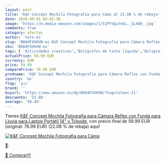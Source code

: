 ```yaml
---
layout: post
title: 'K&F Concept Mochila Fotografia para Cáma al 22.08 % de rebaja'
date: 2020-09-01 03:42:38
image: 'https://m.media-amazon.com/images/I/51PYVgLhnbL._SL400_.jpg'
comments: true
category: ofertas
author: 'tole.es'
slug: 'B084FXVKVW-es K&F Concept Mochila Fotografia para Cámara Reflex con...'
sku: 'B084FXVKVW-es'
tags: [ 'Actividades creativas','Bolígrafos de tinta líquida','Bolígrafos y recambios','Bolígrafos, lápices y útiles de escritura','Juguetes','Juguetes y juegos','Material de educación infantil','Material de escritura y dibujo para niños','Material escolar y educativo','Mosaicos para niños','Oficina y papelería','Pinturas','Rotuladores de colores para niños','Témperas y pinturas para murales','mochila', ]
actualPrice: 59.99 EUR
currency: EUR
price: 59.99
comparePrice: 76.99 EUR
prodname: 'K&F Concept Mochila Fotografia para Cámara Reflex con Funda para Lluvia para Laptop Portátil 14" y Trípode '
country: 'es'
flag: '🇪🇸'
brand: ''
buyurl: 'https://www.amazon.es/dp/B084FXVKVW/?tag=tolees-21'
descuento: '22.08'
average: '58.49'
---
```


Tienes [K&F Concept Mochila Fotografia para Cámara Reflex con Funda para Lluvia para Laptop Portátil 14" y Trípode ](https://www.amazon.es/dp/B084FXVKVW/?tag=tolees-21) con precio final de  59.99 EUR (original: 76.99 EUR) (22.08 %  de rebaja) aqui!

[![K&F Concept Mochila Fotografia para Cáma](https://m.media-amazon.com/images/I/51PYVgLhnbL._SL400_.jpg)](https://www.amazon.es/dp/B084FXVKVW/?tag=tolees-21)

🔎:


[🛒 Comprar!!!](https://www.amazon.es/dp/B084FXVKVW/?tag=tolees-21)
